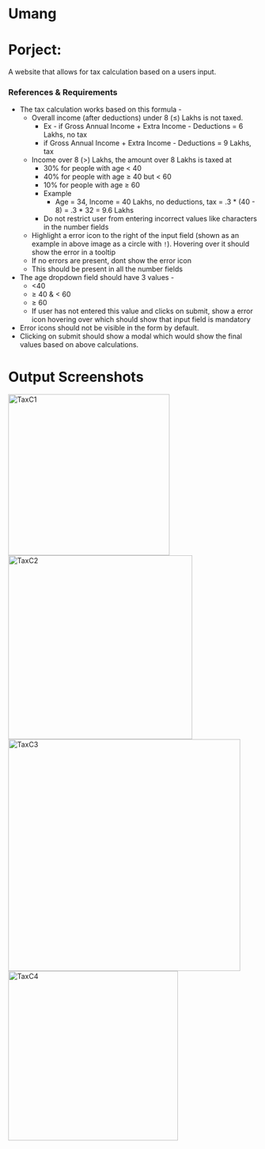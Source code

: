 # Umang
# Porject:
 A website that allows for tax calculation based on a users input.
### References & Requirements

- The tax calculation works based on this formula -
    - Overall income (after deductions) under 8 (≤) Lakhs is not taxed.
        - Ex - if Gross Annual Income + Extra Income - Deductions =  6 Lakhs, no tax
        - if Gross Annual Income + Extra Income - Deductions =  9 Lakhs, tax
    - Income over 8 (>) Lakhs, the amount over 8 Lakhs is taxed at
        - 30% for people with age < 40
        - 40% for people with age ≥ 40 but < 60
        - 10% for people with age ≥ 60
        - Example
            - Age = 34, Income = 40 Lakhs, no deductions, tax = .3 * (40 - 8) = .3 * 32 = 9.6 Lakhs
      - Do not restrict user from entering incorrect values like characters in the number fields
    - Highlight a error icon to the right of the input field (shown as an example in above image as a circle with `!`). Hovering over it should show the error in a tooltip
    - If no errors are present, dont show the error icon
    - This should be present in all the number fields
- The age dropdown field should have 3 values -
    - <40
    - ≥ 40 & < 60
    - ≥ 60
    - If user has not entered this value and clicks on submit, show a error icon hovering over which should show that input field is mandatory
- Error icons should not be visible in the form by default.
- Clicking on submit should show a modal which would show the final values based on above calculations.

# Output Screenshots

<img width="326" alt="TaxC1" src="https://github.com/umangsharma5411/Umang/assets/166703900/ce3967e2-d81f-4707-aee4-7ff234a727d0">

<img width="372" alt="TaxC2" src="https://github.com/umangsharma5411/Umang/assets/166703900/a8029243-1ae0-414d-8e70-87985137d1c5">

<img width="469" alt="TaxC3" src="https://github.com/umangsharma5411/Umang/assets/166703900/5011c128-c91e-4a71-b6b4-355c48567bd4">

<img width="343" alt="TaxC4" src="https://github.com/umangsharma5411/Umang/assets/166703900/c70f1c20-95d8-4087-be1b-e310c6c7f7b8">
